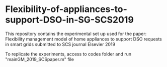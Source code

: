 # Flexibility-of-appliances-to-support-DSO-in-SG-SCS2019
This repository contains the experimental set up used for the paper: Flexibility management model of home appliances to support DSO requests in smart grids submitted to SCS journal Elsevier 2019


To replicate the experiments, access to codes folder and run "mainGM_2019_SCSpaper.m" file
